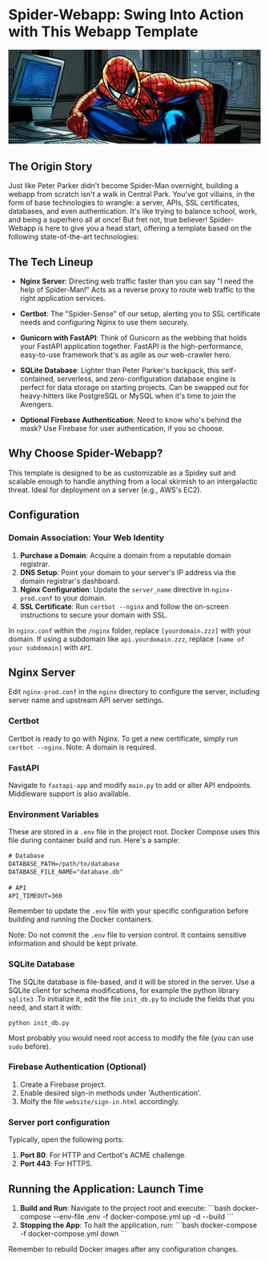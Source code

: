 # Spider-Webapp: Swing Into Action with This Webapp Template

!["With great power comes great responsibility"](media/spiderman.JPG)

## The Origin Story

Just like Peter Parker didn't become Spider-Man overnight, building a webapp from scratch isn't a walk in Central Park. You've got villains, in the form of base technologies to wrangle: a server, APIs, SSL certificates, databases, and even authentication. It's like trying to balance school, work, and being a superhero all at once! But fret not, true believer! Spider-Webapp is here to give you a head start, offering a template based on the following state-of-the-art technologies:

## The Tech Lineup

- **Nginx Server**: Directing web traffic faster than you can say "I need the help of Spider-Man!" Acts as a reverse proxy to route web traffic to the right application services.
  
- **Certbot**: The "Spider-Sense" of our setup, alerting you to SSL certificate needs and configuring Nginx to use them securely.
  
- **Gunicorn with FastAPI**: Think of Gunicorn as the webbing that holds your FastAPI application together. FastAPI is the high-performance, easy-to-use framework that's as agile as our web-crawler hero.
  
- **SQLite Database**: Lighter than Peter Parker's backpack, this self-contained, serverless, and zero-configuration database engine is perfect for data storage on starting projects. Can be swapped out for heavy-hitters like PostgreSQL or MySQL when it's time to join the Avengers.
  
- **Optional Firebase Authentication**: Need to know who's behind the mask? Use Firebase for user authentication, if you so choose.

## Why Choose Spider-Webapp?

This template is designed to be as customizable as a Spidey suit and scalable enough to handle anything from a local skirmish to an intergalactic threat. Ideal for deployment on a server (e.g., AWS's EC2).

## Configuration


### Domain Association: Your Web Identity

1. **Purchase a Domain**: Acquire a domain from a reputable domain registrar.
2. **DNS Setup**: Point your domain to your server's IP address via the domain registrar's dashboard.
3. **Nginx Configuration**: Update the `server_name` directive in `nginx-prod.conf` to your domain.
4. **SSL Certificate**: Run `certbot --nginx` and follow the on-screen instructions to secure your domain with SSL.


In `nginx.conf` within the `/nginx` folder, replace `[yourdomain.zzz]` with your domain. If using a subdomain like `api.yourdomain.zzz`, replace `[name of your subdomain]` with `API`.

## Nginx Server

Edit `nginx-prod.conf` in the `nginx` directory to configure the server, including server name and upstream API server settings.

### Certbot

Certbot is ready to go with Nginx. To get a new certificate, simply run `certbot --nginx`. Note: A domain is required.

### FastAPI

Navigate to `fastapi-app` and modify `main.py` to add or alter API endpoints. Middleware support is also available.


### Environment Variables

These are stored in a `.env` file in the project root. Docker Compose uses this file during container build and run. Here's a sample:

```env
# Database
DATABASE_PATH=/path/to/database
DATABASE_FILE_NAME="database.db"

# API
API_TIMEOUT=360
```

Remember to update the `.env` file with your specific configuration before building and running the Docker containers.

Note: Do not commit the `.env` file to version control. It contains sensitive information and should be kept private.


### SQLite Database

The SQLite database is file-based, and it will be stored in the server. Use a SQLite client for schema modifications, for example the python library `sqlite3` .To initialize it, edit the file `init_db.py` to include the fields that you need, and start it with:

```
python init_db.py
```

Most probably you would need root access to modify the file (you can use `sudo` before).

### Firebase Authentication (Optional)

1. Create a Firebase project.
2. Enable desired sign-in methods under 'Authentication'.
3. Moify the file `website/sign-in.html` accordingly.

### Server port configuration

Typically, open the following ports:

1. **Port 80**: For HTTP and Certbot's ACME challenge.
2. **Port 443**: For HTTPS.

## Running the Application: Launch Time

1. **Build and Run**: Navigate to the project root and execute:
   \`\`\`bash
   docker-compose --env-file .env -f docker-compose.yml up -d --build
   \`\`\`
2. **Stopping the App**: To halt the application, run:
   \`\`\`bash
   docker-compose -f docker-compose.yml down
   \`\`\`

Remember to rebuild Docker images after any configuration changes.
